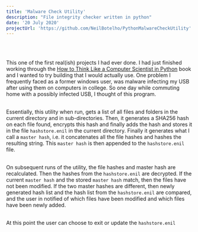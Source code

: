 ```yaml
---
title: 'Malware Check Utility'
description: "File integrity checker written in python"
date: '20 July 2020'
projectUrl: 'https://github.com/NeilBotelho/PythonMalwareCheckUtility'
---
```


<br/><br/>

This one of the first real(ish) projects I had ever done. I had just finished working through the [How to Think Like a Computer Scientist in Python](https://runestone.academy/runestone/books/published/thinkcspy/index.html) book and I wanted to try building that I would actually use. One problem I frequently faced as a former windows user, was malware infecting my USB after using them on computers in college. So one day while commuting home with a possibly infected USB, I thought of this program.    
<br/>

Essentially, this utility when run, gets a list of all files and folders in the current directory and in sub-directories. Then, it generates a SHA256 hash on each file found, encrypts this hash and finally adds the hash and stores it in the file ```hashstore.enil``` in the current directory. Finally it generates what I call a ```master hash```, i.e. it concatenates all the file hashes and hashes the resulting string. This ```master hash``` is then appended to the ```hashstore.enil``` file.  
<br/>

On subsequent runs of the utility, the file hashes and master hash are recalculated. Then the hashes from the ```hashstore.enil``` are decrypted. If the current ```master hash``` and the stored ```master hash``` match, then the files have not been modified. If the two master hashes are different, then newly generated hash list and the hash list from the ```hashstore.enil``` are compared, and the user in notified of which files have been modified and which files have been newly added.  
<br/>

At this point the user can choose to exit or update the ```hashstore.enil``` 


<br/>



